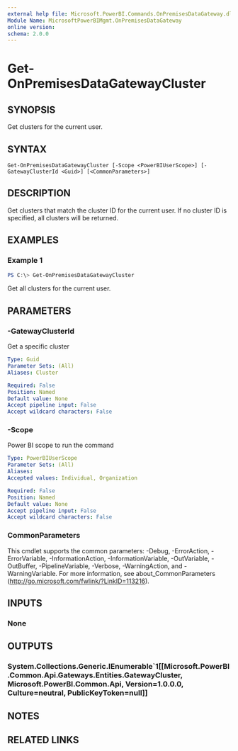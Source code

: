 ```yaml
---
external help file: Microsoft.PowerBI.Commands.OnPremisesDataGateway.dll-Help.xml
Module Name: MicrosoftPowerBIMgmt.OnPremisesDataGateway
online version:
schema: 2.0.0
---
```


# Get-OnPremisesDataGatewayCluster

## SYNOPSIS
Get clusters for the current user.

## SYNTAX

```
Get-OnPremisesDataGatewayCluster [-Scope <PowerBIUserScope>] [-GatewayClusterId <Guid>] [<CommonParameters>]
```

## DESCRIPTION
Get clusters that match the cluster ID for the current user. If no cluster ID
is specified, all clusters will be returned.

## EXAMPLES

### Example 1
```powershell
PS C:\> Get-OnPremisesDataGatewayCluster
```

Get all clusters for the current user.

## PARAMETERS

### -GatewayClusterId
Get a specific cluster

```yaml
Type: Guid
Parameter Sets: (All)
Aliases: Cluster

Required: False
Position: Named
Default value: None
Accept pipeline input: False
Accept wildcard characters: False
```

### -Scope
Power BI scope to run the command

```yaml
Type: PowerBIUserScope
Parameter Sets: (All)
Aliases:
Accepted values: Individual, Organization

Required: False
Position: Named
Default value: None
Accept pipeline input: False
Accept wildcard characters: False
```

### CommonParameters
This cmdlet supports the common parameters: -Debug, -ErrorAction, -ErrorVariable, -InformationAction, -InformationVariable, -OutVariable, -OutBuffer, -PipelineVariable, -Verbose, -WarningAction, and -WarningVariable. For more information, see about_CommonParameters (http://go.microsoft.com/fwlink/?LinkID=113216).

## INPUTS

### None

## OUTPUTS

### System.Collections.Generic.IEnumerable`1[[Microsoft.PowerBI.Common.Api.Gateways.Entities.GatewayCluster, Microsoft.PowerBI.Common.Api, Version=1.0.0.0, Culture=neutral, PublicKeyToken=null]]

## NOTES

## RELATED LINKS
